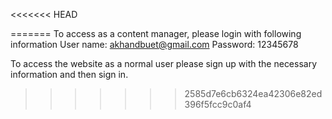 <<<<<<< HEAD



=======
To access as a content manager, please login with following information User name: akhandbuet@gmail.com Password: 12345678

To access the website as a normal user please sign up with the necessary information and then sign in.
>>>>>>> 2585d7e6cb6324ea42306e82ed396f5fcc9c0af4
